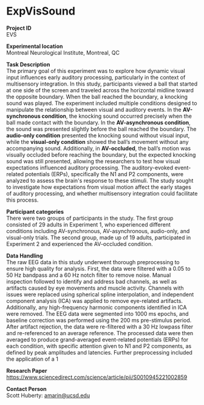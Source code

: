 # ExpVisSound

**Project ID**  
EVS

**Experimental location**  
Montreal Neurological Institute, Montreal, QC


**Task Description**  
The primary goal of this experiment was to explore how dynamic visual input influences early auditory processing, particularly in the context of multisensory integration. In this study, participants viewed a ball that started at one side of the screen and traveled across the horizontal midline toward the opposite boundary. When the ball reached the boundary, a knocking sound was played. The experiment included multiple conditions designed to manipulate the relationship between visual and auditory events. In the **AV-synchronous condition**, the knocking sound occurred precisely when the ball made contact with the boundary. In the **AV-asynchronous condition**, the sound was presented slightly before the ball reached the boundary. The **audio-only condition** presented the knocking sound without visual input, while the **visual-only condition** showed the ball’s movement without any accompanying sound. Additionally, in **AV-occluded**, the ball’s motion was visually occluded before reaching the boundary, but the expected knocking sound was still presented, allowing the researchers to test how visual expectations influenced auditory processing. The auditory-evoked event-related potentials (ERPs), specifically the N1 and P2 components, were analyzed to assess the brain's response to these stimuli. The study sought to investigate how expectations from visual motion affect the early stages of auditory processing, and whether multisensory integration could facilitate this process.


**Participant categories**  
There were two groups of participants in the study. The first group consisted of 29 adults in Experiment 1, who experienced different conditions including AV-synchronous, AV-asynchronous, audio-only, and visual-only trials. The second group, made up of 19 adults, participated in Experiment 2 and experienced the AV-occluded condition.

**Data Handling**  
The raw EEG data in this study underwent thorough preprocessing to ensure high quality for analysis. First, the data were filtered with a 0.05 to 50 Hz bandpass and a 60 Hz notch filter to remove noise. Manual inspection followed to identify and address bad channels, as well as artifacts caused by eye movements and muscle activity. Channels with issues were replaced using spherical spline interpolation, and independent component analysis (ICA) was applied to remove eye-related artifacts. Additionally, any high-frequency harmonic components identified in ICA were removed. The EEG data were segmented into 1000 ms epochs, and baseline correction was performed using the 200 ms pre-stimulus period. After artifact rejection, the data were re-filtered with a 30 Hz lowpass filter and re-referenced to an average reference. The processed data were then averaged to produce grand-averaged event-related potentials (ERPs) for each condition, with specific attention given to N1 and P2 components, as defined by peak amplitudes and latencies. Further preprocessing included the application of a 1


**Research Paper**  
https://www.sciencedirect.com/science/article/pii/S0010945221002859

**Contact Person**  
Scott Huberty: amarin@ucsd.edu
